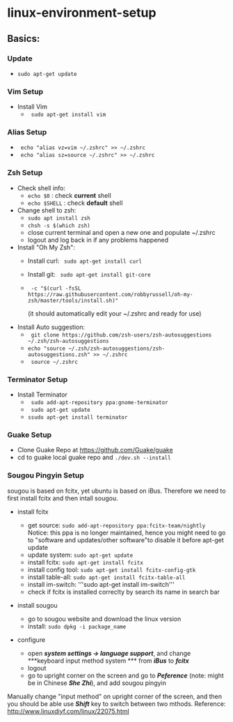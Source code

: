 # linux-environment-setup

## Basics:
### Update
* ```sudo apt-get update```
### Vim Setup
* Install Vim
	* ``` sudo apt-get install vim```
### Alias Setup
* ``` echo "alias vz=vim ~/.zshrc" >> ~/.zshrc```
* ``` echo "alias sz=source ~/.zshrc" >> ~/.zshrc```
### Zsh Setup
* Check shell info: 
	* ```echo $0``` : check **current** shell
	* ```echo $SHELL``` : check **default** shell
* Change shell to zsh:
	* ```sudo apt install zsh```
 	* ```chsh -s $(which zsh)```
	* close current terminal and open a new one and populate ~/.zshrc
 	* logout and log back in if any problems happened
* Install "Oh My Zsh":
	* Install curl: ``` sudo apt-get install curl```
	* Install git: ``` sudo apt-get install git-core```
	* ``` -c "$(curl -fsSL https://raw.githubusercontent.com/robbyrussell/oh-my-zsh/master/tools/install.sh)"```
	
	  (it should automatically edit your ~/.zshrc and ready for use)
* Install Auto suggestion:
	* ``` git clone https://github.com/zsh-users/zsh-autosuggestions ~/.zsh/zsh-autosuggestions```
	* ``` echo "source ~/.zsh/zsh-autosuggestions/zsh-autosuggestions.zsh" >> ~/.zshrc ```
	* ``` source ~/.zshrc```
### Terminator Setup
* Install Terminator
	* ``` sudo add-apt-repository ppa:gnome-terminator```
	* ``` sudo apt-get update```
	* ```ssudo apt-get install terminator```

### Guake Setup
* Clone Guake Repo at https://github.com/Guake/guake
* cd to guake local guake repo and  ```./dev.sh --install```
	
### Sougou Pingyin Setup
sougou is based on fcitx, yet ubuntu is based on iBus. Therefore we need to first install fcitx and then intall sougou.

* install fcitx
	* get source: ```sudo add-apt-repository ppa:fcitx-team/nightly```
	Notice: this ppa is no longer maintained, hence you might need to go to "software and updates/other software"to disable it before apt-get update 
	* update system: ```sudo apt-get update```
	* install fcitx: ```sudo apt-get install fcitx```
    * install config tool: ```sudo apt-get install fcitx-config-gtk```
    * install table-all: ```sudo apt-get install fcitx-table-all```
    * install im-switch: '''sudo apt-get install im-switch'''
    * check if fcitx is installed correclty by search its name in search bar

* install sougou
    * go to sougou website and download the linux version
    * install: ```sudo dpkg -i package_name```

* configure
    * open ***system settings -> language support***, and change ***keyboard input method system *** from ***iBus***
    to ***fcitx***
    * logout
    * go to upright corner on the screen and go to ***Peference*** (note: might be in Chinese ***She Zhi***), and add sougou pingyin
	
Manually change "input method" on upright corner of the screen, and then you should be able use ***Shift*** key to switch between two mthods.
Reference: http://www.linuxdiyf.com/linux/22075.html
		
